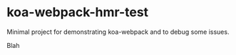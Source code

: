# koa-webpack-hmr-test

Minimal project for demonstrating koa-webpack and to debug some issues.

Blah
